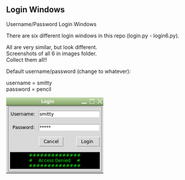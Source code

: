## Login Windows
Username/Password Login Windows

There are six different login windows in this repo (login.py - login6.py).

All are very similar, but look different.  
Screenshots of all 6 in images folder.  
Collect them all!!  

Default username/password (change to whatever):  
  
  username = smitty  
  password = pencil  
  

![ScreenShot](images/login5.png)

  
  

